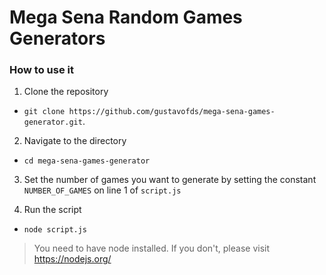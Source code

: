 # Mega Sena Random Games Generators

### How to use it

1. Clone the repository
- `git clone https://github.com/gustavofds/mega-sena-games-generator.git`.

2. Navigate to the directory
- `cd mega-sena-games-generator`

3. Set the number of games you want to generate by setting the constant `NUMBER_OF_GAMES` on line 1 of `script.js`

4. Run the script
- `node script.js`

> You need to have node installed. If you don't, please visit https://nodejs.org/